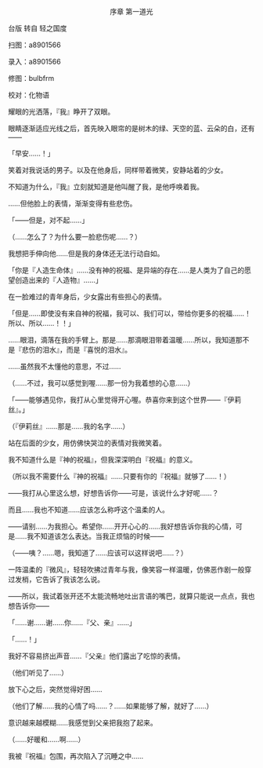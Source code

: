 <p align="center">序章 第一道光</p>

台版 转自 轻之国度

扫图：a8901566

录入：a8901566

修图：bulbfrm

校对：化物语

耀眼的光洒落，『我』睁开了双眼。

眼睛逐渐适应光线之后，首先映入眼帘的是树木的绿、天空的蓝、云朵的白，还有——

「早安……！」

笑着对我说话的男子。以及在他身后，同样带着微笑，安静站着的少女。

不知道为什么，『我』立刻就知道是他叫醒了我，是他呼唤着我。

……但他脸上的表情，渐渐变得有些悲伤。

「——但是，对不起……」

（……怎么了？为什么要一脸悲伤呢……？）

我想把手伸向他……但是我的身体还无法行动自如。

「你是『人造生命体』……没有神的祝福、是异端的存在……是人类为了自己的愿望创造出来的『人造物』……」

在一脸难过的青年身后，少女露出有些担心的表情。

「但是……即使没有来自神的祝福，我可以、我们可以，带给你更多的祝福……！所以、所以……！！」

……眼泪，滴落在我的手臂上。那是……那滴眼泪带着温暖……所以，我知道那不是『悲伤的泪水』，而是『喜悦的泪水』。

……虽然我不太懂他的意思，不过……

（……不过，我可以感觉到喔……那一份为我着想的心意……）

「——能够遇见你，我打从心里觉得开心喔。恭喜你来到这个世界——『伊莉丝』。」

（『伊莉丝』……那是……我的名字……）

站在后面的少女，用仿佛快哭泣的表情对我微笑着。

我不知道什么是『神的祝福』，但我深深明白『祝福』的意义。

（所以我不需要什么『神的祝福』……只要有你的『祝福』就够了……！）

——我打从心里这么想，好想告诉你——可是，该说什么才好呢……？

而且……我也不知道……应该怎么称呼这个温柔的人。

——请别……为我担心。希望你……开开心心的……我好想告诉你我的心情，可是……我不知道该怎么表达。当我正烦恼的时候——

（——咦？……嗯，我知道了……应该可以这样说吧……？）

一阵温柔的『微风』，轻轻吹拂过青年与我，像笑容一样温暖，仿佛恶作剧一般穿过发梢，它告诉了我该怎么说。

——所以，我试着张开还不太能流畅地吐出言语的嘴巴，就算只能说一点点，我也想告诉你——

「……谢……谢……你……『父、亲』……」

「……！」

我好不容易挤出声音……『父亲』他们露出了吃惊的表情。

（他们听见了……）

放下心之后，突然觉得好困……

（他们了解……我的心情了吗……？……如果能够了解，就好了……）

意识越来越模糊……我感觉到父亲把我抱了起来。

（……好暖和……啊……）

我被『祝福』包围，再次陷入了沉睡之中……

